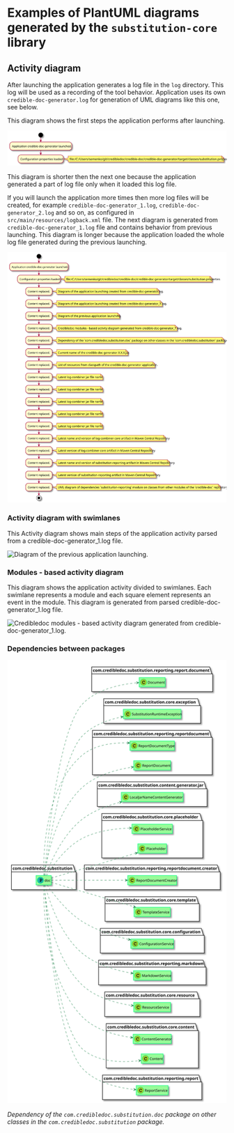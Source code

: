 # Examples of PlantUML diagrams generated by the `substitution-core` library

## Activity diagram
After launching the application generates a log file in the `log` directory.
This log will be used as a recording of the tool behavior. Application uses its
own `credible-doc-generator.log` for generation of UML diagrams like this one, see below.

This diagram shows the first steps the application performs after launching.

![Diagram of the application launching created from credible-doc-generator.log.](img/diagrams.md_1.svg?sanitize=true)

This diagram is shorter then the next one because the application generated a part
of log file only when it loaded this log file.

If you will launch the application more times then more log files will be created,
for example `credible-doc-generator_1.log`, `credible-doc-generator_2.log` and so on, as
configured in `src/main/resources/logback.xml` file. The next diagram is
generated from `credible-doc-generator_1.log` file and contains behavior from previous
launching. This diagram is longer because the application loaded the whole
log file generated during the previous launching.

![Diagram of the application launching created from credible-doc-generator_1.log.](img/diagrams.md_2.svg?sanitize=true)

### Activity diagram with swimlanes
This Activity diagram shows main steps of the application activity parsed from a
credible-doc-generator_1.log file. 

![Diagram of the previous application launching.](img/diagrams.md_3.svg?sanitize=true)

### Modules - based activity diagram
This diagram shows the application activity divided to swimlanes. Each swimlane
represents a module and each square element represents an event in the module.
This diagram is generated from parsed credible-doc-generator_1.log file.

![Credibledoc modules - based activity diagram generated from credible-doc-generator_1.log.](img/diagrams.md_4.svg?sanitize=true)

### Dependencies between packages
![Dependency of the `com.credibledoc.substitution.doc` package on other classes in the `com.credibledoc.substitution` package.](img/diagrams.md_5.svg?sanitize=true)

_Dependency of the `com.credibledoc.substitution.doc` package on other classes in the `com.credibledoc.substitution` package._

